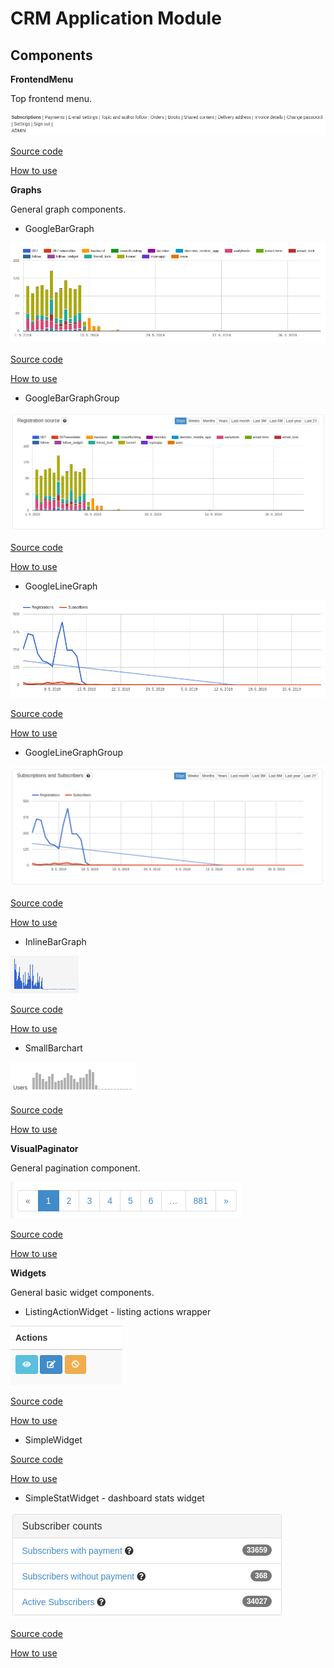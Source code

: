 # CRM Application Module

## Components

**FrontendMenu**

Top frontend menu.

![alt text](docs/_static/frontend_menu.png "Frontend menu")

[Source code](https://github.com/remp2020/crm-application-module/blob/d35256140dba71e7839955da7a5205b3241f1923/src/components/FrontendMenu/FrontendMenu.php)

[How to use](https://github.com/remp2020/crm-application-module/blob/d35256140dba71e7839955da7a5205b3241f1923/src/presenters/FrontendPresenter.php#L115)

**Graphs**

General graph components.

- GoogleBarGraph

![alt text](docs/_static/bar_graph.png "Google bar graph")

[Source code](https://github.com/remp2020/crm-application-module/blob/d35256140dba71e7839955da7a5205b3241f1923/src/components/Graphs/GoogleBarGraph/GoogleBarGraph.php)

[How to use](https://github.com/remp2020/crm-subscriptions-module/blob/b02c1e850d197ce82a58196d8b525ecb3bba5e7c/src/components/ActualSubscribersRegistrationSourceStatsWidget/ActualSubscribersRegistrationSourceStatsWidget.php#L53)

- GoogleBarGraphGroup

![alt text](docs/_static/bar_graph_group.png "Google bar graph group")

[Source code](https://github.com/remp2020/crm-application-module/blob/d35256140dba71e7839955da7a5205b3241f1923/src/components/Graphs/GoogleBarGraphGroup/GoogleBarGraphGroup.php)

[How to use](https://github.com/remp2020/crm-subscriptions-module/blob/b02c1e850d197ce82a58196d8b525ecb3bba5e7c/src/presenters/DashboardPresenter.php#L151)

- GoogleLineGraph

![alt text](docs/_static/line_graph.png "Line graph")

[Source code](https://github.com/remp2020/crm-application-module/blob/d35256140dba71e7839955da7a5205b3241f1923/src/components/Graphs/GoogleLineGraph/GoogleLineGraph.php)

[How to use](https://github.com/remp2020/crm-application-module/blob/d35256140dba71e7839955da7a5205b3241f1923/src/components/Graphs/GoogleLineGraphGroup/GoogleLineGraphGroup.php#L121)

- GoogleLineGraphGroup

![alt text](docs/_static/line_graph_group.png "Line graph group")

[Source code](https://github.com/remp2020/crm-application-module/blob/d35256140dba71e7839955da7a5205b3241f1923/src/components/Graphs/GoogleLineGraphGroup/GoogleLineGraphGroup.php)

[How to use](https://github.com/remp2020/crm-subscriptions-module/blob/b02c1e850d197ce82a58196d8b525ecb3bba5e7c/src/presenters/DashboardPresenter.php#L68)

- InlineBarGraph

![alt text](docs/_static/inline_bar_graph.png "Inline bar graph")

[Source code](https://github.com/remp2020/crm-application-module/blob/d35256140dba71e7839955da7a5205b3241f1923/src/components/Graphs/InlineBarGraph/InlineBarGraph.php)

[How to use](https://github.com/remp2020/crm-payments-module/blob/833351ff1ef4ec961c1f70dfca9f8541b4badbb9/src/presenters/PaymentGatewaysAdminPresenter.php#L81)

- SmallBarchart

![alt text](docs/_static/small_bar_graph.png "Small bar graph")

[Source code](https://github.com/remp2020/crm-application-module/blob/d35256140dba71e7839955da7a5205b3241f1923/src/components/Graphs/SmallBarchart/SmallBarGraph.php)

[How to use](https://github.com/remp2020/crm-subscriptions-module/blob/b02c1e850d197ce82a58196d8b525ecb3bba5e7c/src/components/MonthSubscriptionsSmallBarGraphWidget/MonthSubscriptionsSmallBarGraphWidget.php#L59)

**VisualPaginator**

General pagination component.

![alt text](docs/_static/visual_paginator.png "Visual paginator")

[Source code](https://github.com/remp2020/crm-application-module/blob/d35256140dba71e7839955da7a5205b3241f1923/src/components/VisualPaginator/VisualPagiantor.php#L1)

[How to use](https://github.com/remp2020/crm-payments-module/blob/833351ff1ef4ec961c1f70dfca9f8541b4badbb9/src/presenters/PaymentsAdminPresenter.php#L73)

**Widgets**

General basic widget components.

- ListingActionWidget - listing actions wrapper

![alt text](docs/_static/listing_action.png "Listing action widget")

[Source code](https://github.com/remp2020/crm-application-module/blob/d35256140dba71e7839955da7a5205b3241f1923/src/components/Widgets/ListingActionWidget/ListingActionWidget.php#L1)

[How to use](https://github.com/remp2020/crm-application-module/blob/d35256140dba71e7839955da7a5205b3241f1923/src/presenters/BasePresenter.php#L93)

- SimpleWidget

[Source code](https://github.com/remp2020/crm-application-module/blob/d35256140dba71e7839955da7a5205b3241f1923/src/components/Widgets/SimpleWidget/SimpleWidget.php#L1)

[How to use](https://github.com/remp2020/crm-application-module/blob/d35256140dba71e7839955da7a5205b3241f1923/src/presenters/BasePresenter.php#L99)

- SimpleStatWidget - dashboard stats widget

![alt text](docs/_static/simple_widget.png "Simple widget")

[Source code](https://github.com/remp2020/crm-application-module/blob/d35256140dba71e7839955da7a5205b3241f1923/src/components/Widgets/SingleStatWidget/SingleStatWidget.php#L1)

[How to use](https://github.com/remp2020/crm-application-module/blob/d35256140dba71e7839955da7a5205b3241f1923/src/presenters/BasePresenter.php#L105)
